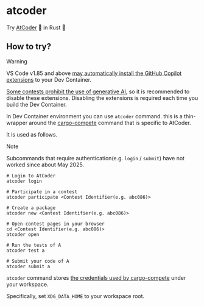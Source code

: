 # atcoder

Try [AtCoder](https://atcoder.jp/) 🐜 in Rust 🦀

## How to try?

> [!WARNING]
> VS Code v1.85 and above [may automatically install the GitHub Copilot extensions](https://github.com/microsoft/vscode-docs/blob/main/remote-release-notes/v1_85.md#automatically-install-the-github-copilot-and-pull-requests-extensions) to your Dev Container.
>
> [Some contests prohibit the use of generative AI](https://info.atcoder.jp/entry/llm-rules-en), so it is recommended to disable these extensions. Disabling the extensions is required each time you build the Dev Container.

In Dev Container environment you can use `atcoder` command. this is a thin-wrapper around the [cargo-compete](https://github.com/qryxip/cargo-compete) command that is specific to AtCoder.

It is used as follows.

> [!NOTE]
> Subcommands that require authentication(e.g. `login` / `submit`) have not worked since about May 2025.

```console
# Login to AtCoder
atcoder login

# Participate in a contest
atcoder participate <Contest Identifier(e.g. abc086)>

# Create a package
atcoder new <Contest Identifier(e.g. abc086)>

# Open contest pages in your browser
cd <Contest Identifier(e.g. abc086)>
atcoder open

# Run the tests of A
atcoder test a

# Submit your code of A
atcoder submit a
```

`atcoder` command stores [the credentials used by cargo-compete](https://github.com/qryxip/cargo-compete/blob/master/README.md#cookies-and-tokens) under your workspace.

Specifically, set `XDG_DATA_HOME` to your workspace root.
